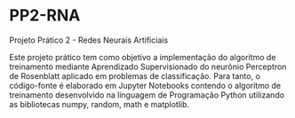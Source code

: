 # PP2-RNA
Projeto Prático 2 - Redes Neurais Artificiais

Este projeto prático tem como objetivo a implementação do algoritmo de treinamento mediante Aprendizado 
Supervisionado do neurônio Perceptron de Rosenblatt aplicado em problemas de classificação.
Para tanto, o código-fonte é elaborado em Jupyter Notebooks contendo o algoritmo 
de treinamento desenvolvido na linguagem de Programação Python utilizando as bibliotecas
numpy, random, math e matplotlib.
